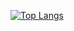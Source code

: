 

[![Top Langs](https://github-readme-stats.vercel.app/api/top-langs/?username=io0809oi)](https://github.com/io0809oi/github-readme-stats)
